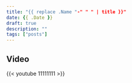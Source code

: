 ```yaml
---
title: "{{ replace .Name "-" " " | title }}"
date: {{ .Date }}
draft: true
description: ""
tags: ["posts"]
---
```



<!--more-->



## Video

{{< youtube 11111111 >}}
